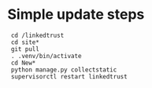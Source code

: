 # Simple update steps

```
 cd /linkedtrust
 cd site*
 git pull
 . .venv/bin/activate
 cd New*
 python manage.py collectstatic
 supervisorctl restart linkedtrust
```
